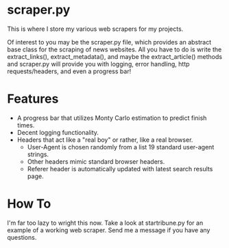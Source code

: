 scraper.py
==========

This is where I store my various web scrapers for my projects.

Of interest to you may be the scraper.py file, which provides an abstract base class for the scraping of news websites.
All you have to do is write the extract_links(), extract_metadata(), and maybe the extract_article() methods and
scraper.py will provide you with logging, error handling, http
requests/headers, and even a progress bar!

# Features
* A progress bar that utilizes Monty Carlo estimation to predict finish times.
* Decent logging functionality.
* Headers that act like a "real boy" or rather, like a real browser.
  * User-Agent is chosen randomly from a list 19 standard user-agent strings.
  * Other headers mimic standard browser headers.
  * Referer header is automatically updated with latest search results page.

# How To
I'm far too lazy to wright this now.
Take a look at startribune.py for an example of a working web scraper. Send me a message if you have any questions.
